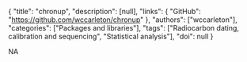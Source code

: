 {
  "title": "chronup",
  "description": [null],
  "links": {
    "GitHub": "https://github.com/wccarleton/chronup"
  },
  "authors": ["wccarleton"],
  "categories": ["Packages and libraries"],
  "tags": ["Radiocarbon dating, calibration and sequencing", "Statistical analysis"],
  "doi": null
}

<!-- Generated by csv2md.R – do not edit by hand -->

NA